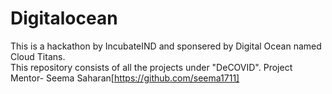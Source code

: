 # Digitalocean
This is a hackathon by IncubateIND and sponsered by Digital Ocean named Cloud Titans.  
This repository consists of all the projects under "DeCOVID".
Project Mentor- Seema Saharan[https://github.com/seema1711]
